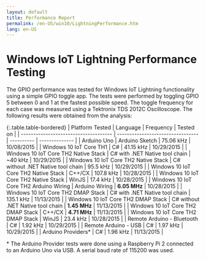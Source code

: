 ```yaml
---
layout: default
title: Performance Report
permalink: /en-US/win10/LightningPerformance.htm
lang: en-US
---
```


# Windows IoT Lightning Performance Testing

The GPIO performance was tested for Windows IoT Lightning functionality using a simple GPIO toggle app. 
The tests were performed by toggling GPIO 5 between 0 and 1 at the fastest possible speed. The toggle frequency for each case was measured using a Tektronix TDS 2012C Oscilloscope. The following results were obtained from the analysis:

{:.table.table-bordered}
| Platform Tested                         | Language                          | Frequency  | Tested on      | 
| -------------------------------------   | --------------------------------- | ---------- | -------------- |
| Arduino Uno                             | Arduino Sketch                    | 75.06 kHz  | 10/08/2015     |
| Windows 10 IoT Core TH1                 | C#                                | 41.15 kHz  | 10/29/2015     |
| Windows 10 IoT Core TH2 Native Stack    | C# with .NET Native tool chain    | ~40 kHz    | 10/29/2015     |
| Windows 10 IoT Core TH2 Native Stack    | C# without .NET Native tool chain | 95.5 kHz   | 10/29/2015     |
| Windows 10 IoT Core TH2 Native Stack    | C++/CX                            | 107.8 kHz  | 10/28/2015     |
| Windows 10 IoT Core TH2 Native Stack    | WinJS                             | 17.4 kHz   | 10/28/2015     |
| Windows 10 IoT Core TH2 Arduino Wiring  | Arduino Wiring                    | **6.05 MHz**   | 10/28/2015     |
| Windows 10 IoT Core TH2 DMAP Stack      | C# with .NET Native tool chain    | 135.1 kHz  | 11/13/2015     |
| Windows 10 IoT Core TH2 DMAP Stack      | C# without .NET Native tool chain | **1.45 MHz**   | 11/13/2015     |
| Windows 10 IoT Core TH2 DMAP Stack      | C++/CX                            | **4.71 MHz**   | 11/13/2015     |
| Windows 10 IoT Core TH2 DMAP Stack      | WinJS                             | 23.4 kHz   | 10/28/2015     |
| Remote Arduino - Bluetooth              | C#                                | 1.92 kHz   | 10/29/2015     |
| Remote Arduino - USB                    | C#                                | 1.97 kHz   | 10/29/2015     |
| Arduino Providers*                      | C#                                | 1.96 kHz   | 11/13/2015     |

\* The Arduino Provider tests were done using a Raspberry Pi 2 connected to an Arduino Uno via USB. A serial baud rate of 115200 was used.

